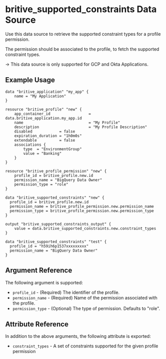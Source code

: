# britive_supported_constraints Data Source

Use this data source to retrieve the supported constraint types for a profile permission.

The permission should be associated to the profile, to fetch the supported constraint types.

-> This data source is only supported for GCP and Okta Applications.

## Example Usage

```hcl
data "britive_application" "my_app" {
    name = "My Application"
}

resource "britive_profile" "new" {
    app_container_id                 = data.britive_application.my_app.id
    name                             = "My Profile"
    description                      = "My Profile Description"
    disabled            = false
    expiration_duration = "1h0m0s"
    extendable          = false
    associations {
        type  = "EnvironmentGroup"
        value = "Banking"
    }
}

resource "britive_profile_permission" "new" {
    profile_id = britive_profile.new.id
    permission_name = "BigQuery Data Owner"
    permission_type = "role"
}

data "britive_supported_constraints" "new" {
  profile_id = britive_profile.new.id
  permission_name = britive_profile_permission.new.permission_name
  permission_type = britive_profile_permission.new.permission_type
}

output "britive_supported_constraints_output" {
    value = data.britive_supported_constraints.new.constraint_types
}

data "britive_supported_constraints" "test" {
  profile_id = "h59ih6p1537xxxxxxxxx"
  permission_name = "BigQuery Data Owner"
}
```

## Argument Reference

The following argument is supported:

* `profile_id` - (Required) The identifier of the profile.
* `permission_name` - (Required) Name of the permission associated with the profile.
* `permission_type` - (Optional) The type of permission. Defaults to "role". 

## Attribute Reference

In addition to the above arguments, the following attribute is exported:

* `constraint_types` - A set of constraints supported for the given profile permission
